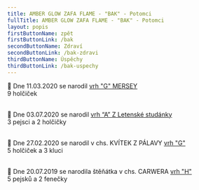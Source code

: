 ```yaml
---
title: AMBER GLOW ZAFA FLAME - "BAK" - Potomci
fullTitle: AMBER GLOW ZAFA FLAME - "BAK" - Potomci
layout: popis
firstButtonName: zpět
firstButtonLink: /bak
secondButtonName: Zdraví
secondButtonLink: /bak-zdravi
thirdButtonName: Úspěchy
thirdButtonLink: /bak-uspechy
---
```

💞 Dne 11.03.2020 se narodil [vrh "G" MERSEY](https://mersey.webnode.cz/odchovy/vrh-g/)  
9 holčiček

\
💞 Dne 03.07.2020 se narodil [vrh “A” Z Letenské studánky](https://abigailbrownoddobrepohody.webnode.cz/stenatka/)  
3 pejsci a 2 holčičky

\
💞 Dne 27.02.2020 se narodil v chs. KVÍTEK Z PÁLAVY [vrh "G"](https://www.borderkolie.com/odchovy/71-vrhg-2)  
5 holčiček a 3 kluci

\
💞 Dne 20.07.2019 se narodila štěňátka v chs. CARWERA [vrh "H"](http://chs-carwera.weebly.com/vrh-h.html)  
5 pejsků a 2 fenečky
